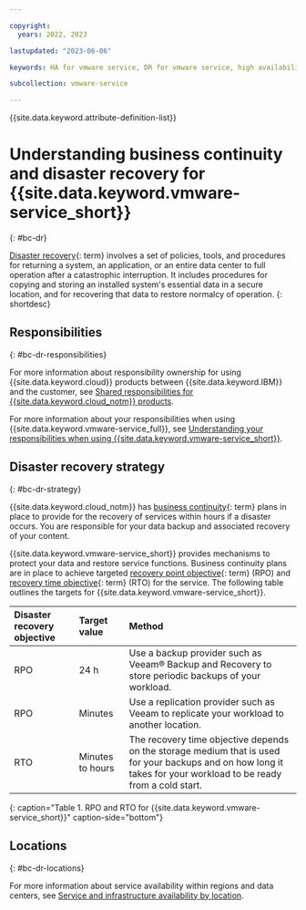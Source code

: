 ```yaml
---

copyright:
  years: 2022, 2023

lastupdated: "2023-06-06"

keywords: HA for vmware service, DR for vmware service, high availability for vmware service, disaster recovery for vmware service, failover for vmware service, BC for vmware service, DR for vmware service, business continuity for vmware service, disaster recovery for vmware service

subcollection: vmware-service

---
```


{{site.data.keyword.attribute-definition-list}}

# Understanding business continuity and disaster recovery for {{site.data.keyword.vmware-service_short}}
{: #bc-dr}

[Disaster recovery](#x2113280){: term} involves a set of policies, tools, and procedures for returning a system, an application, or an entire data center to full operation after a catastrophic interruption. It includes procedures for copying and storing an installed system's essential data in a secure location, and for recovering that data to restore normalcy of operation.
{: shortdesc}

## Responsibilities
{: #bc-dr-responsibilities}

For more information about responsibility ownership for using {{site.data.keyword.cloud}} products between {{site.data.keyword.IBM}} and the customer, see [Shared responsibilities for {{site.data.keyword.cloud_notm}} products](/docs/overview?topic=overview-shared-responsibilities).

For more information about your responsibilities when using {{site.data.keyword.vmware-service_full}}, see [Understanding your responsibilities when using {{site.data.keyword.vmware-service_short}}](/docs/vmware-service?topic=vmware-service-vmaas-understand-responsib).

## Disaster recovery strategy
{: #bc-dr-strategy}

{{site.data.keyword.cloud_notm}} has [business continuity](#x3026801){: term} plans in place to provide for the recovery of services within hours if a disaster occurs. You are responsible for your data backup and associated recovery of your content.

{{site.data.keyword.vmware-service_short}} provides mechanisms to protect your data and restore service functions. Business continuity plans are in place to achieve targeted [recovery point objective](#x3429911){: term} (RPO) and [recovery time objective](#x3167918){: term} (RTO) for the service. The following table outlines the targets for {{site.data.keyword.vmware-service_short}}.

| Disaster recovery objective | Target value | Method |
|:--------------------------- |:------------ |:------ |
| RPO | 24 h | Use a backup provider such as Veeam® Backup and Recovery to store periodic backups of your workload. |
| RPO | Minutes | Use a replication provider such as Veeam to replicate your workload to another location. |
| RTO | Minutes to hours | The recovery time objective depends on the storage medium that is used for your backups and on how long it takes for your workload to be ready from a cold start. |
{: caption="Table 1. RPO and RTO for {{site.data.keyword.vmware-service_short}}" caption-side="bottom"}

## Locations
{: #bc-dr-locations}

For more information about service availability within regions and data centers, see [Service and infrastructure availability by location](/docs/overview?topic=overview-services_region).
